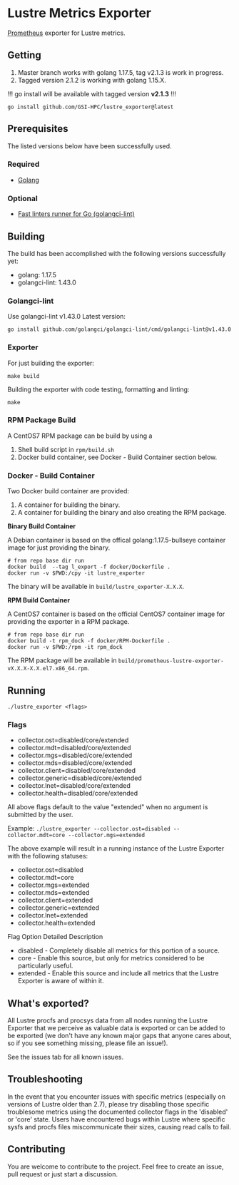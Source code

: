 # Lustre Metrics Exporter

<!-- TODO: Create an issue for both, if necessary.
[![Go Report Card](https://goreportcard.com/badge/github.com/HewlettPackard/lustre_exporter)](https://goreportcard.com/report/github.com/HewlettPackard/lustre_exporter)
[![Build Status](https://travis-ci.org/HewlettPackard/lustre_exporter.svg?branch=master)](https://travis-ci.org/HewlettPackard/lustre_exporter)
-->

[Prometheus](https://prometheus.io/) exporter for Lustre metrics.

## Getting

1. Master branch works with golang 1.17.5, tag v2.1.3 is work in progress.
2. Tagged version 2.1.2 is working with golang 1.15.X.

!!! go install will be available with tagged version **v2.1.3** !!!
```
go install github.com/GSI-HPC/lustre_exporter@latest
```
## Prerequisites

The listed versions below have been successfully used.  

### Required

* [Golang](https://golang.org/)

### Optional

* [Fast linters runner for Go (golangci-lint)](https://github.com/golangci/golangci-lint)

## Building

The build has been accomplished with the following versions successfully yet:  

* golang: 1.17.5
* golangci-lint: 1.43.0

### Golangci-lint

Use golangci-lint v1.43.0
Latest version:  

`go install github.com/golangci/golangci-lint/cmd/golangci-lint@v1.43.0`

### Exporter

For just building the exporter:

`make build`

Building the exporter with code testing, formatting and linting:

`make`

### RPM Package Build

A CentOS7 RPM package can be build by using a 
1. Shell build script in `rpm/build.sh`
2. Docker build container, see Docker - Build Container section below.

### Docker - Build Container

Two Docker build container are provided:  

1. A container for building the binary.
2. A container for building the binary and also creating the RPM package.

**Binary Build Container**

A Debian container is based on the offical golang:1.17.5-bullseye container image for just providing the binary.

```shell
# from repo base dir run
docker build  --tag l_export -f docker/Dockerfile .
docker run -v $PWD:/cpy -it lustre_exporter
```
The binary will be available in `build/lustre_exporter-X.X.X`.

**RPM Build Container**

A CentOS7 container is based on the official CentOS7 container image for providing the exporter in a RPM package.

```shell
# from repo base dir run
docker build -t rpm_dock -f docker/RPM-Dockerfile .
docker run -v $PWD:/rpm -it rpm_dock
```
The RPM package will be available in `build/prometheus-lustre-exporter-vX.X.X-X.X.el7.x86_64.rpm`.

## Running

```
./lustre_exporter <flags>
```

### Flags

* collector.ost=disabled/core/extended
* collector.mdt=disabled/core/extended
* collector.mgs=disabled/core/extended
* collector.mds=disabled/core/extended
* collector.client=disabled/core/extended
* collector.generic=disabled/core/extended
* collector.lnet=disabled/core/extended
* collector.health=disabled/core/extended

All above flags default to the value "extended" when no argument is submitted by the user.

Example: `./lustre_exporter --collector.ost=disabled --collector.mdt=core --collector.mgs=extended`

The above example will result in a running instance of the Lustre Exporter with the following statuses:
* collector.ost=disabled
* collector.mdt=core
* collector.mgs=extended
* collector.mds=extended
* collector.client=extended
* collector.generic=extended
* collector.lnet=extended
* collector.health=extended

Flag Option Detailed Description

- disabled - Completely disable all metrics for this portion of a source.
- core - Enable this source, but only for metrics considered to be particularly useful.
- extended - Enable this source and include all metrics that the Lustre Exporter is aware of within it.

## What's exported?

All Lustre procfs and procsys data from all nodes running the Lustre Exporter that we perceive as valuable data is exported or can be added to be exported (we don't have any known major gaps that anyone cares about, so if you see something missing, please file an issue!).

See the issues tab for all known issues.

## Troubleshooting

In the event that you encounter issues with specific metrics (especially on versions of Lustre older than 2.7), please try disabling those specific troublesome metrics using the documented collector flags in the 'disabled' or 'core' state. Users have encountered bugs within Lustre where specific sysfs and procfs files miscommunicate their sizes, causing read calls to fail.

## Contributing

You are welcome to contribute to the project.
Feel free to create an issue, pull request or just start a discussion.
